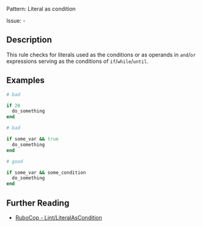 Pattern: Literal as condition

Issue: -

## Description

This rule checks for literals used as the conditions or as operands in `and`/`or` expressions serving as the conditions of `if`/`while`/`until`.

## Examples

```ruby
# bad

if 20
  do_something
end
```
```ruby
# bad

if some_var && true
  do_something
end
```
```ruby
# good

if some_var && some_condition
  do_something
end
```

## Further Reading

* [RuboCop - Lint/LiteralAsCondition](https://docs.rubocop.org/rubocop/cops_lint.html#lintliteralascondition)
